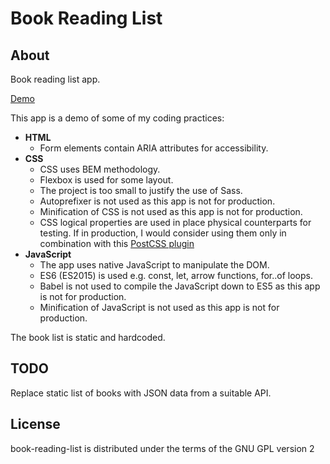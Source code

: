 # Book Reading List

## About

Book reading list app.

[Demo](http://robwakemandev.com/book-reading-list/)

This app is a demo of some of my coding practices:

- **HTML**
  - Form elements contain ARIA attributes for accessibility.
- **CSS**
  - CSS uses BEM methodology.
  - Flexbox is used for some layout.
  - The project is too small to justify the use of Sass.
  - Autoprefixer is not used as this app is not for production.
  - Minification of CSS is not used as this app is not for production.
  - CSS logical properties are used in place physical counterparts for testing. If in production, I would consider using them only in combination with this [PostCSS plugin](https://github.com/jonathantneal/postcss-logical)
- **JavaScript**
  - The app uses native JavaScript to manipulate the DOM.
  - ES6 (ES2015) is used e.g. const, let, arrow functions, for..of loops.
  - Babel is not used to compile the JavaScript down to ES5 as this app is not for production.
  - Minification of JavaScript is not used as this app is not for production.

The book list is static and hardcoded.

## TODO

Replace static list of books with JSON data from a suitable API.

## License

book-reading-list is distributed under the terms of the GNU GPL version 2
